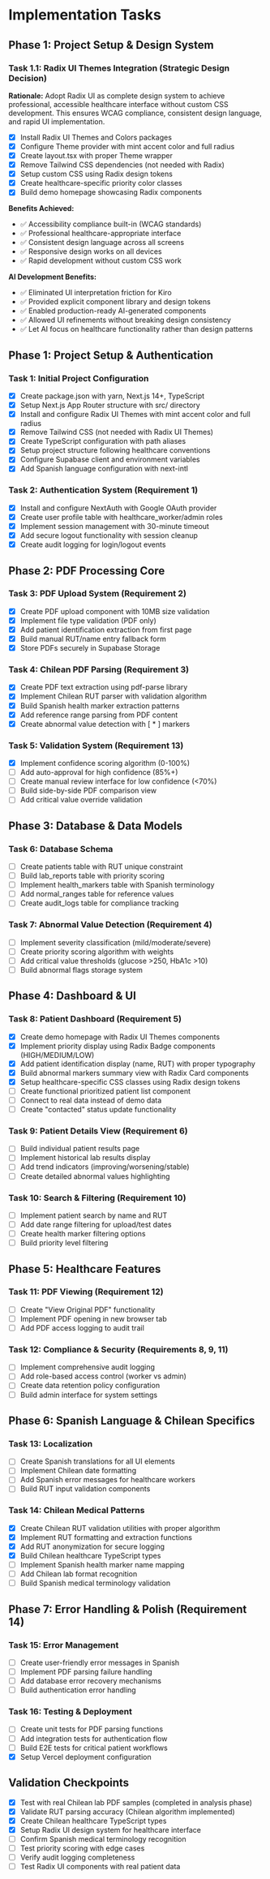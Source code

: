# Implementation Tasks

## Phase 1: Project Setup & Design System

### Task 1.1: Radix UI Themes Integration (Strategic Design Decision)
**Rationale:** Adopt Radix UI as complete design system to achieve professional, accessible healthcare interface without custom CSS development. This ensures WCAG compliance, consistent design language, and rapid UI implementation.

- [x] Install Radix UI Themes and Colors packages
- [x] Configure Theme provider with mint accent color and full radius
- [x] Create layout.tsx with proper Theme wrapper
- [x] Remove Tailwind CSS dependencies (not needed with Radix)
- [x] Setup custom CSS using Radix design tokens
- [x] Create healthcare-specific priority color classes
- [x] Build demo homepage showcasing Radix components

**Benefits Achieved:**
- ✅ Accessibility compliance built-in (WCAG standards)
- ✅ Professional healthcare-appropriate interface
- ✅ Consistent design language across all screens
- ✅ Responsive design works on all devices
- ✅ Rapid development without custom CSS work

**AI Development Benefits:**
- ✅ Eliminated UI interpretation friction for Kiro
- ✅ Provided explicit component library and design tokens
- ✅ Enabled production-ready AI-generated components
- ✅ Allowed UI refinements without breaking design consistency
- ✅ Let AI focus on healthcare functionality rather than design patterns

## Phase 1: Project Setup & Authentication

### Task 1: Initial Project Configuration
- [x] Create package.json with yarn, Next.js 14+, TypeScript
- [x] Setup Next.js App Router structure with src/ directory
- [x] Install and configure Radix UI Themes with mint accent color and full radius
- [x] Remove Tailwind CSS (not needed with Radix UI Themes)
- [x] Create TypeScript configuration with path aliases
- [x] Setup project structure following healthcare conventions
- [x] Configure Supabase client and environment variables
- [x] Add Spanish language configuration with next-intl

### Task 2: Authentication System (Requirement 1)
- [x] Install and configure NextAuth with Google OAuth provider
- [x] Create user profile table with healthcare_worker/admin roles
- [x] Implement session management with 30-minute timeout
- [x] Add secure logout functionality with session cleanup
- [x] Create audit logging for login/logout events

## Phase 2: PDF Processing Core

### Task 3: PDF Upload System (Requirement 2)
- [x] Create PDF upload component with 10MB size validation
- [x] Implement file type validation (PDF only)
- [x] Add patient identification extraction from first page
- [x] Build manual RUT/name entry fallback form
- [x] Store PDFs securely in Supabase Storage

### Task 4: Chilean PDF Parsing (Requirement 3)
- [x] Create PDF text extraction using pdf-parse library
- [x] Implement Chilean RUT parser with validation algorithm
- [x] Build Spanish health marker extraction patterns
- [x] Add reference range parsing from PDF content
- [x] Create abnormal value detection with [ * ] markers

### Task 5: Validation System (Requirement 13)
- [x] Implement confidence scoring algorithm (0-100%)
- [ ] Add auto-approval for high confidence (85%+)
- [ ] Create manual review interface for low confidence (<70%)
- [ ] Build side-by-side PDF comparison view
- [ ] Add critical value override validation

## Phase 3: Database & Data Models

### Task 6: Database Schema
- [ ] Create patients table with RUT unique constraint
- [ ] Build lab_reports table with priority scoring
- [ ] Implement health_markers table with Spanish terminology
- [ ] Add normal_ranges table for reference values
- [ ] Create audit_logs table for compliance tracking

### Task 7: Abnormal Value Detection (Requirement 4)
- [ ] Implement severity classification (mild/moderate/severe)
- [ ] Create priority scoring algorithm with weights
- [ ] Add critical value thresholds (glucose >250, HbA1c >10)
- [ ] Build abnormal flags storage system

## Phase 4: Dashboard & UI

### Task 8: Patient Dashboard (Requirement 5)
- [x] Create demo homepage with Radix UI Themes components
- [x] Implement priority display using Radix Badge components (HIGH/MEDIUM/LOW)
- [x] Add patient identification display (name, RUT) with proper typography
- [x] Build abnormal markers summary view with Radix Card components
- [x] Setup healthcare-specific CSS classes using Radix design tokens
- [ ] Create functional prioritized patient list component
- [ ] Connect to real data instead of demo data
- [ ] Create "contacted" status update functionality

### Task 9: Patient Details View (Requirement 6)
- [ ] Build individual patient results page
- [ ] Implement historical lab results display
- [ ] Add trend indicators (improving/worsening/stable)
- [ ] Create detailed abnormal values highlighting

### Task 10: Search & Filtering (Requirement 10)
- [ ] Implement patient search by name and RUT
- [ ] Add date range filtering for upload/test dates
- [ ] Create health marker filtering options
- [ ] Build priority level filtering

## Phase 5: Healthcare Features

### Task 11: PDF Viewing (Requirement 12)
- [ ] Create "View Original PDF" functionality
- [ ] Implement PDF opening in new browser tab
- [ ] Add PDF access logging to audit trail

### Task 12: Compliance & Security (Requirements 8, 9, 11)
- [ ] Implement comprehensive audit logging
- [ ] Add role-based access control (worker vs admin)
- [ ] Create data retention policy configuration
- [ ] Build admin interface for system settings

## Phase 6: Spanish Language & Chilean Specifics

### Task 13: Localization
- [ ] Create Spanish translations for all UI elements
- [ ] Implement Chilean date formatting
- [ ] Add Spanish error messages for healthcare workers
- [ ] Build RUT input validation components

### Task 14: Chilean Medical Patterns
- [x] Create Chilean RUT validation utilities with proper algorithm
- [x] Implement RUT formatting and extraction functions
- [x] Add RUT anonymization for secure logging
- [x] Build Chilean healthcare TypeScript types
- [ ] Implement Spanish health marker name mapping
- [ ] Add Chilean lab format recognition
- [ ] Build Spanish medical terminology validation

## Phase 7: Error Handling & Polish (Requirement 14)

### Task 15: Error Management
- [ ] Create user-friendly error messages in Spanish
- [ ] Implement PDF parsing failure handling
- [ ] Add database error recovery mechanisms
- [ ] Build authentication error handling

### Task 16: Testing & Deployment
- [ ] Create unit tests for PDF parsing functions
- [ ] Add integration tests for authentication flow
- [ ] Build E2E tests for critical patient workflows
- [x] Setup Vercel deployment configuration

## Validation Checkpoints
- [x] Test with real Chilean lab PDF samples (completed in analysis phase)
- [x] Validate RUT parsing accuracy (Chilean algorithm implemented)
- [x] Create Chilean healthcare TypeScript types
- [x] Setup Radix UI design system for healthcare interface
- [ ] Confirm Spanish medical terminology recognition
- [ ] Test priority scoring with edge cases
- [ ] Verify audit logging completeness
- [ ] Test Radix UI components with real patient data
